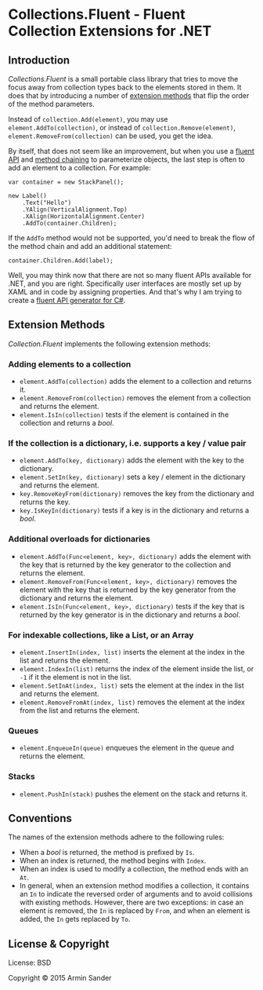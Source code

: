 # Collections.Fluent - Fluent Collection Extensions for .NET

## Introduction

*Collections.Fluent* is a small portable class library that tries to move the focus away from collection types back to the elements stored in them. It does that by introducing a number of [extension methods](https://msdn.microsoft.com/en-us//library/bb383977.aspx) that flip the order of the method parameters.

Instead of ``collection.Add(element)``, you may use ``element.AddTo(collection)``, or instead of ``collection.Remove(element)``, ``element.RemoveFrom(collection)`` can be used, you get the idea.

By itself, that does not seem like an improvement, but when you use a [fluent API](https://en.wikipedia.org/wiki/Fluent_interface) and [method chaining](https://en.wikipedia.org/wiki/Method_chaining) to parameterize objects, the last step is often to add an element to a collection. For example:

	var container = new StackPanel();
	
	new Label()
		.Text("Hello")
		.YAlign(VerticalAlignment.Top)
		.XAlign(HorizontalAlignment.Center)
		.AddTo(container.Children);

If the `AddTo` method would not be supported, you'd need to break the flow of the method chain and add an additional statement:

	container.Children.Add(label);

Well, you may think now that there are not so many fluent APIs available for .NET, and you are right. Specifically user interfaces are mostly set up by XAML and in code by assigning properties. And that's why I am trying to create a [fluent API generator for C#](https://github.com/pragmatrix/AutoFluent). 

## Extension Methods

*Collection.Fluent* implements the following extension methods:

### Adding elements to a collection

- `element.AddTo(collection)` adds the element to a collection and returns it.
- `element.RemoveFrom(collection)` removes the element from a collection and returns the element.
- `element.IsIn(collection)` tests if the element is contained in the collection and returns a *bool*.

### If the collection is a dictionary, i.e. supports a key / value pair

- `element.AddTo(key, dictionary)` adds the element with the key to the dictionary.
- `element.SetIn(key, dictionary)` sets a key / element in the dictionary and returns the element.
- `key.RemoveKeyFrom(dictionary)` removes the key from the dictionary and returns the key.
- `key.IsKeyIn(dictionary)` tests if a key is in the dictionary and returns a *bool*.

### Additional overloads for dictionaries

- `element.AddTo(Func<element, key>, dictionary)` adds the element with the key that is returned by the key generator to the collection and returns the element.
- `element.RemoveFrom(Func<element, key>, dictionary)` removes the element with the key that is returned by the key generator from the dictionary and returns the element.
- `element.IsIn(Func<element, key>, dictionary)` tests if the key that is returned by the key generator is in the dictionary and returns a *bool*.

### For indexable collections, like a List, or an Array

- `element.InsertIn(index, list)` inserts the element at the index in the list and returns the element.
- `element.IndexIn(list)` returns the index of the element inside the list, or `-1` if it the element is not in the list.
- `element.SetInAt(index, list)` sets the element at the index in the list and returns the element.
- `element.RemoveFromAt(index, list)` removes the element at the index from the list and returns the element.

### Queues

- `element.EnqueueIn(queue)` enqueues the element in the queue and returns the element.

### Stacks

- `element.PushIn(stack)` pushes the element on the stack and returns it.

## Conventions

The names of the extension methods adhere to the following rules:

- When a *bool* is returned, the method is prefixed by `Is`.
- When an index is returned, the method begins with `Index`.
- When an index is used to modify a collection, the method ends with an `At`.
- In general, when an extension method modifies a collection, it contains an `In` to indicate the reversed order of arguments and to avoid collisions with existing methods. However, there are two exceptions: in case an element is removed, the `In` is replaced by `From`, and when an element is added, the `In` gets replaced by `To`.

## License & Copyright

License: BSD

Copyright © 2015 Armin Sander










